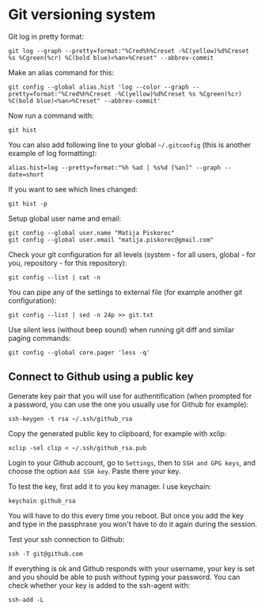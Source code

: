 # Git versioning system

Git log in pretty format:
```
git log --graph --pretty=format:"%Cred%h%Creset -%C(yellow)%d%Creset %s %Cgreen(%cr) %C(bold blue)<%an>%Creset" --abbrev-commit
```

Make an alias command for this:
```
git config --global alias.hist 'log --color --graph --pretty=format:"%Cred%h%Creset -%C(yellow)%d%Creset %s %Cgreen(%cr) %C(bold blue)<%an>%Creset" --abbrev-commit'
```

Now run a command with:
```
git hist
```

You can also add following line to your global `~/.gitconfig` (this is another example of log formatting):
```
alias.hist=log --pretty=format:"%h %ad | %s%d [%an]" --graph --date=short
```

If you want to see which lines changed:
```
git hist -p
```

Setup global user name and email:
```
git config --global user.name "Matija Piskorec"
git config --global user.email "matija.piskorec@gmail.com"
```

Check your git configuration for all levels (system - for all users, global - for you, repository - for this repository):
```
git config --list | cat -n
```

You can pipe any of the settings to external file (for example another git configuration):
```
git config --list | sed -n 24p >> git.txt
```

Use silent less (without beep sound) when running git diff and similar paging commands:
```
git config --global core.pager 'less -q'
```

## Connect to Github using a public key

Generate key pair that you will use for authentification (when prompted for a password, you can use the one you usually use for Github for example):
```
ssh-keygen -t rsa ~/.ssh/github_rsa
```

Copy the generated public key to clipboard, for example with xclip:
```
xclip -sel clip < ~/.ssh/github_rsa.pub
```

Login to your Github account, go to `Settings`, then to `SSH and GPG keys`, and choose the option `Add SSH key`. Paste there your key.

To test the key, first add it to you key manager. I use keychain:
```
keychain github_rsa
```

You will have to do this every time you reboot. But once you add the key and type in the passphrase you won't have to do it again during the session.

Test your ssh connection to Github:
```
ssh -T git@github.com
```

If everything is ok and Github responds with your username, your key is set and you should be able to push without typing your password. You can check whether your key is added to the ssh-agent with:
```
ssh-add -L
```

